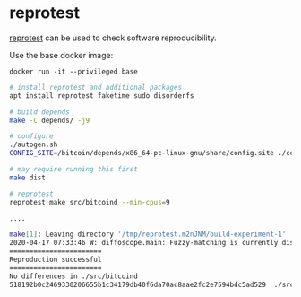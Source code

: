 # reprotest

[reprotest](https://tracker.debian.org/pkg/reprotest) can be used to check software reproducibility.

Use the base docker image:
```
docker run -it --privileged base
```

```bash
# install reprotest and additional packages
apt install reprotest faketime sudo disorderfs

# build depends
make -C depends/ -j9

# configure
./autogen.sh
CONFIG_SITE=/bitcoin/depends/x86_64-pc-linux-gnu/share/config.site ./configure

# may require running this first
make dist

# reprotest
reprotest make src/bitcoind --min-cpus=9

....

make[1]: Leaving directory '/tmp/reprotest.m2nJNM/build-experiment-1'
2020-04-17 07:33:46 W: diffoscope.main: Fuzzy-matching is currently disabled as the "tlsh" module is unavailable.
=======================
Reproduction successful
=======================
No differences in ./src/bitcoind
518192b0c2469330206655b1c34179db40f6da70ac8aae2fc2e7594bdc5ad529  ./src/bitcoind
```